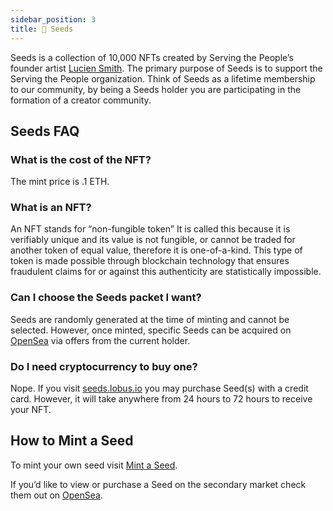 ```yaml
---
sidebar_position: 3
title: 🌱 Seeds
---
```


<head>
  <meta property="og:title" content="🌱 (stp) seeds 🌱" />
  <meta
    property="og:description"
    content="Seeds is a collection of NFTs created by Serving the People’s founder artist Lucien Smith. The primary purpose of Seeds is to support the Serving the People organization. Think of Seeds as a lifetime membership to our organization, by being a Seeds holder you are participating in the formation of a creator community."
  />
  <meta property="og:image" content="img/green.jpeg" />
</head>

Seeds is a collection of 10,000 NFTs created by Serving the People’s founder artist [Lucien Smith](https://www.luciensmithstudio.com). The primary purpose of Seeds is to support the Serving the People organization. Think of Seeds as a lifetime membership to our community, by being a Seeds holder you are participating in the formation of a creator community. 

## Seeds FAQ
### What is the cost of the NFT?
The mint price is .1 ETH.
    
### What is an NFT?
An NFT stands for “non-fungible token” It is called this because it is verifiably unique and its value is not fungible, or cannot be traded for another token of equal value, therefore it is one-of-a-kind. This type of token is made possible through blockchain technology that ensures fraudulent claims for or against this authenticity are statistically impossible.
 
### Can I choose the Seeds packet I want?
Seeds are randomly generated at the time of minting and cannot be selected. However, once minted, specific Seeds can be acquired on [OpenSea](https://opensea.io/collection/seeds-luciensmith) via offers from the current holder.
    
### Do I need cryptocurrency to buy one?
Nope. If you visit [seeds.lobus.io](https://seeds.lobus.io/buy) you may purchase Seed(s) with a credit card. However, it will take anywhere from 24 hours to 72 hours to receive your NFT.

## How to Mint a Seed
To mint your own seed visit [Mint a Seed](mint-a-seed).

If you’d like to view or purchase a Seed on the secondary market check them out on [OpenSea](https://opensea.io/collection/seeds-luciensmith).
